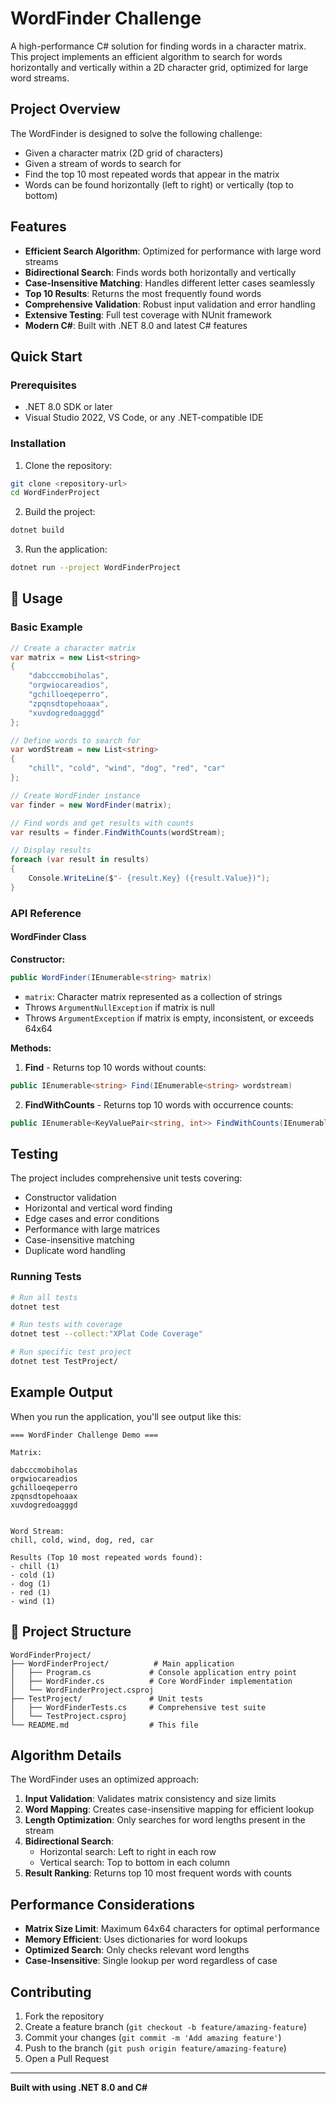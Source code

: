 # WordFinder Challenge

A high-performance C# solution for finding words in a character matrix. This project implements an efficient algorithm to search for words horizontally and vertically within a 2D character grid, optimized for large word streams.

## Project Overview

The WordFinder is designed to solve the following challenge:
- Given a character matrix (2D grid of characters)
- Given a stream of words to search for
- Find the top 10 most repeated words that appear in the matrix
- Words can be found horizontally (left to right) or vertically (top to bottom)

## Features

- **Efficient Search Algorithm**: Optimized for performance with large word streams
- **Bidirectional Search**: Finds words both horizontally and vertically
- **Case-Insensitive Matching**: Handles different letter cases seamlessly
- **Top 10 Results**: Returns the most frequently found words
- **Comprehensive Validation**: Robust input validation and error handling
- **Extensive Testing**: Full test coverage with NUnit framework
- **Modern C#**: Built with .NET 8.0 and latest C# features

## Quick Start

### Prerequisites

- .NET 8.0 SDK or later
- Visual Studio 2022, VS Code, or any .NET-compatible IDE

### Installation

1. Clone the repository:
```bash
git clone <repository-url>
cd WordFinderProject
```

2. Build the project:
```bash
dotnet build
```

3. Run the application:
```bash
dotnet run --project WordFinderProject
```

## 📖 Usage

### Basic Example

```csharp
// Create a character matrix
var matrix = new List<string>
{
    "dabcccmobiholas",
    "orgwiocareadios",
    "gchilloeqeperro",
    "zpqnsdtopehoaax",
    "xuvdogredoagggd"
};

// Define words to search for
var wordStream = new List<string>
{
    "chill", "cold", "wind", "dog", "red", "car"
};

// Create WordFinder instance
var finder = new WordFinder(matrix);

// Find words and get results with counts
var results = finder.FindWithCounts(wordStream);

// Display results
foreach (var result in results)
{
    Console.WriteLine($"- {result.Key} ({result.Value})");
}
```

### API Reference

#### WordFinder Class

**Constructor:**
```csharp
public WordFinder(IEnumerable<string> matrix)
```
- `matrix`: Character matrix represented as a collection of strings
- Throws `ArgumentNullException` if matrix is null
- Throws `ArgumentException` if matrix is empty, inconsistent, or exceeds 64x64

**Methods:**

1. **Find** - Returns top 10 words without counts:
```csharp
public IEnumerable<string> Find(IEnumerable<string> wordstream)
```

2. **FindWithCounts** - Returns top 10 words with occurrence counts:
```csharp
public IEnumerable<KeyValuePair<string, int>> FindWithCounts(IEnumerable<string> wordstream)
```

## Testing

The project includes comprehensive unit tests covering:

- Constructor validation
- Horizontal and vertical word finding
- Edge cases and error conditions
- Performance with large matrices
- Case-insensitive matching
- Duplicate word handling

### Running Tests

```bash
# Run all tests
dotnet test

# Run tests with coverage
dotnet test --collect:"XPlat Code Coverage"

# Run specific test project
dotnet test TestProject/
```

## Example Output

When you run the application, you'll see output like this:

```
=== WordFinder Challenge Demo ===

Matrix:

dabcccmobiholas
orgwiocareadios
gchilloeqeperro
zpqnsdtopehoaax
xuvdogredoagggd


Word Stream:
chill, cold, wind, dog, red, car

Results (Top 10 most repeated words found):
- chill (1)
- cold (1)
- dog (1)
- red (1)
- wind (1)
```

## 🔧 Project Structure

```
WordFinderProject/
├── WordFinderProject/          # Main application
│   ├── Program.cs             # Console application entry point
│   ├── WordFinder.cs          # Core WordFinder implementation
│   └── WordFinderProject.csproj
├── TestProject/               # Unit tests
│   ├── WordFinderTests.cs     # Comprehensive test suite
│   └── TestProject.csproj
└── README.md                  # This file
```

## Algorithm Details

The WordFinder uses an optimized approach:

1. **Input Validation**: Validates matrix consistency and size limits
2. **Word Mapping**: Creates case-insensitive mapping for efficient lookup
3. **Length Optimization**: Only searches for word lengths present in the stream
4. **Bidirectional Search**: 
   - Horizontal search: Left to right in each row
   - Vertical search: Top to bottom in each column
5. **Result Ranking**: Returns top 10 most frequent words with counts

## Performance Considerations

- **Matrix Size Limit**: Maximum 64x64 characters for optimal performance
- **Memory Efficient**: Uses dictionaries for word lookups
- **Optimized Search**: Only checks relevant word lengths
- **Case-Insensitive**: Single lookup per word regardless of case

## Contributing

1. Fork the repository
2. Create a feature branch (`git checkout -b feature/amazing-feature`)
3. Commit your changes (`git commit -m 'Add amazing feature'`)
4. Push to the branch (`git push origin feature/amazing-feature`)
5. Open a Pull Request

---

**Built with using .NET 8.0 and C#** 
